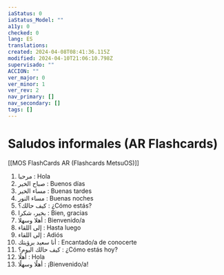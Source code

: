 ```yaml
---
iaStatus: 0
iaStatus_Model: ""
a11y: 0
checked: 0
lang: ES
translations: 
created: 2024-04-08T08:41:36.115Z
modified: 2024-04-10T21:06:10.798Z
supervisado: ""
ACCION: ""
ver_major: 0
ver_minor: 1
ver_rev: 2
nav_primary: []
nav_secondary: []
tags: []
---
```

# Saludos informales (AR Flashcards)

[[MOS FlashCards AR (Flashcards MetsuOS)]]

1. مرحبا : Hola
2. صباح الخير : Buenos días
3. مساء الخير : Buenas tardes
4. مساء النور : Buenas noches
5. كيف حالك؟ : ¿Cómo estás?
6. بخير، شكرا : Bien, gracias
7. أهلا وسهلا : Bienvenido/a
8. إلى اللقاء : Hasta luego
9. إلى اللقاء : Adiós
10. أنا سعيد برؤيتك : Encantado/a de conocerte
11. كيف حالك اليوم؟ : ¿Cómo estás hoy?
12. أهلًا : Hola
13. أهلًا وسهلًا : ¡Bienvenido/a!
